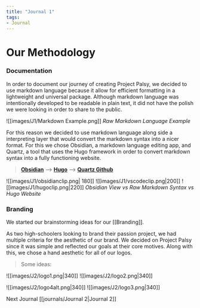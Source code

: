 ```yaml
---
title: "Journal 1"
tags:
- Journal
---
```


# Our Methodology

### Documentation
In order to document our journey of creating Project Palsy, we decided to use markdown language because it allow for efficient formatting in a lightweight and universal package. Although markdown language was intentionally developed to be readable in plain text, it did not have the polish we were looking in order to share to the public. 

![[images/J1/Markdown Example.png]]
*Raw Markdown Language Example*

For this reason we decided to use markdown language along side a interpreting layer that would convert the markdown syntax into a nicer format. For this we chose Obsidian, a markdown language editing app, and Quartz, a tool that uses the Hugo framework in order to convert markdown syntax into a fully functioning website.

> [**Obsidian**](https://obsidian.md/) -->  [**Hugo**](https://gohugo.io/) --> [**Quartz Github**](https://github.com/jackyzha0/quartz)

![[images/J1/obsidianclip.png| 180]] ![[images/J1/vscodeclip.png|200]] ![[images/J1/hugoclip.png|220]]
*Obsidian View vs Raw Markdown Syntax vs Hugo Website*



### Branding
We started our brainstorming ideas for our [[Branding]].

As two high-schoolers looking to brand their passion project, we had multiple criteria for the aesthetic of our brand. We decided on Project Palsy since it was simple and reflected our goals at their core motives. Along with this, we chose a hand aesthetic for all of our logos.

> Some ideas:

![[images/J2/logo1.png|340]] ![[images/J2/logo2.png|340]]

![[images/J2/logo4alt.png|340]] ![[images/J2/logo3.png|340]]

Next Journal [[journals/Journal 2|Journal 2]]